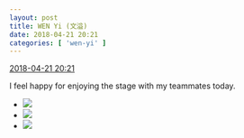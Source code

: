 ```yaml
---
layout: post
title: WEN Yi (文溢)
date: 2018-04-21 20:21
categories: [ 'wen-yi' ]
---
```


<div class="weibo-info">
  <a href="https://weibo.com/6507106244/Gd9gWbfer">2018-04-21 20:21</a>
</div>

I feel happy for enjoying the stage with my teammates today.

<!-- more -->

<ul class="weibo-pic-list-1">
  <li class="weibo-pic">
    <a href="https://wx4.sinaimg.cn/mw690/0076n9Awgy1fqkjmgb70ij30qo1bf7d5.jpg"><img src="https://wx4.sinaimg.cn/thumb150/0076n9Awgy1fqkjmgb70ij30qo1bf7d5.jpg"/></a>
  </li>
  <li class="weibo-pic">
    <a href="https://wx1.sinaimg.cn/mw690/0076n9Awgy1fqkjmf3v88j31bf0qo7eh.jpg"><img src="https://wx1.sinaimg.cn/thumb150/0076n9Awgy1fqkjmf3v88j31bf0qo7eh.jpg"/></a>
  </li>
  <li class="weibo-pic">
    <a href="https://wx1.sinaimg.cn/mw690/0076n9Awgy1fqkjmhm0coj31bf0qodon.jpg"><img src="https://wx1.sinaimg.cn/thumb150/0076n9Awgy1fqkjmhm0coj31bf0qodon.jpg"/></a>
  </li>
</ul>
